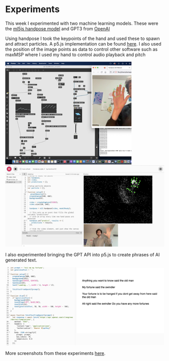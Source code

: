 # Experiments

This week I experimented with two machine learning models.
These were the [ml5js handpose model](https://learn.ml5js.org/#/reference/handpose) and GPT3 from [OpenAI](https://openai.com/blog/gpt-3-apps)

Using handpose I took the keypoints of the hand and used these to spawn and attract particles. A p5.js implementation can be found [here](https://editor.p5js.org/Atarilover123/sketches/V2PW4biLp). I also used the position of the image points as data to control other software such as maxMSP where I used my hand to control audio playback and pitch

<img src="https://github.com/atarilover123/DATT-3400/blob/main/Week_10/Screenshots/audiocontrol.jpg" width = 400/> <img src = "https://github.com/atarilover123/DATT-3400/blob/main/Week_10/Screenshots/handattraction.jpg" width = 600/>

I also experimented bringing the GPT API into p5.js to create phrases of AI generated text. 

<img src = "https://github.com/atarilover123/DATT-3400/blob/main/Week_10/Screenshots/gpt_1.jpg" width = 800/>

More screenshots from these experiments [here](https://github.com/atarilover123/DATT-3400/tree/main/Week_10/Screenshots). 
